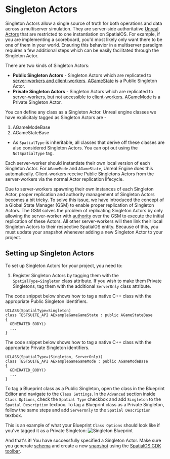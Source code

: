 # Singleton Actors

Singleton Actors allow a single source of truth for both operations and data across a multiserver simulation. They are server-side authoritative [Unreal Actors](https://docs.unrealengine.com/en-us/Programming/UnrealArchitecture/Actors) that are restricted to one instantiation on SpatialOS. For example, if you are implementing a scoreboard, you'd most likely only want there to be one of them in your world. Ensuring this behavior in a multiserver paradigm requires a few additional steps which can be easily facilitated through the Singleton Actor.

There are two kinds of Singleton Actors:

* **Public Singleton Actors** - Singleton Actors which are replicated to [server-workers and client-workers]({{urlRoot}}/content/glossary#workers). [AGameState](https://docs.unrealengine.com/en-US/Gameplay/Framework/GameMode) is a Public Singleton Actor.
* **Private Singleton Actors** - Singleton Actors which are replicated to [server-workers]({{urlRoot}}/content/glossary#workers), but not accessible to [client-workers]({{urlRoot}}/content/glossary#workers). [AGameMode](https://docs.unrealengine.com/en-US/Gameplay/Framework/GameMode) is a Private Singleton Actor.

You can define any class as a Singleton Actor. Unreal engine classes we have explicitaly tagged as Singleton Actors are -

1. AGameModeBase
1. AGameStateBase

* As `SpatialType` is inheritable, all classes that derive off these classes are also considered Singleton Actors. You can opt out using the `NotSpatialType` tag.

Each server-worker should instantiate their own local version of each Singleton Actor. For `AGameMode` and `AGameState`, Unreal Engine does this automatically. Client-workers receive Public Singletons Actors from the server-workers via the normal Actor replication lifecycle.

Due to server-workers spawning their own instances of each Singleton Actor, proper replication and authority management of Singleton Actors becomes a bit tricky. To solve this issue, we have introduced the concept of a Global State Manager (GSM) to enable proper replication of Singleton Actors. The GSM solves the problem of replicating Singleton Actors by only allowing the server-worker with [authority]({{urlRoot}}/content/glossary#authority) over the GSM to execute the initial replication of these Actors. All other server-workers will then link their local Singleton Actors to their respective SpatialOS entity. Because of this, you must update your snapshot whenever adding a new Singleton Actor to your project.

## Setting up Singleton Actors

To set up Singleton Actors for your project, you need to:

1. Register Singleton Actors by tagging them with the `SpatialType=Singleton` class attribute. If you wish to make them Private Singletons, tag them with the additional `ServerOnly` class attribute.

The code snippet below shows how to tag a native C++ class with the appropriate Public Singleton identifiers.

```
UCLASS(SpatialType=Singleton)
class TESTSUITE_API AExampleGameGameState : public AGameStateBase
{
  GENERATED_BODY()
  ...
}
```

The code snippet below shows how to tag a native C++ class with the appropriate Private Singleton identifiers.

```
UCLASS(SpatialType=(Singleton, ServerOnly))
class TESTSUITE_API AExampleGameGameMode : public AGameModeBase
{
  GENERATED_BODY()
  ...
}
```

To tag a Blueprint class as a Public Singleton, open the class in the Blueprint Editor and navigate to the `Class Settings`. In the `Advanced` section inside `Class Options`, check the `Spatial Type` checkbox and add `Singleton` to the `Spatial Description` textbox. To tag a Blueprint class as a Private Singleton, follow the same steps and add `ServerOnly` to the `Spatial Description` textbox.

This is an example of what your Blueprint `Class Options` should look like if you've tagged it as a Private Singleton:
![Singleton Blueprint]({{assetRoot}}assets/screen-grabs/blueprint-singleton.png)

And that's it! You have successfully specified a Singleton Actor. Make sure you generate [schema]({{urlRoot}}/content/glossary#schema) and create a new [snapshot]({{urlRoot}}/content/generating-a-snapshot) using the [SpatialOS GDK toolbar]({{urlRoot}}/content/toolbars).

